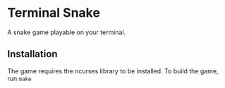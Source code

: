 # Terminal Snake

A snake game playable on your terminal.

[](http://i.imgur.com/gxWcTqq.jpg)

## Installation

The game requires the ncurses library to be installed. To build the game, run
`make` 